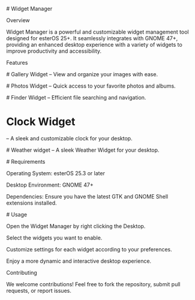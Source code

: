 # Widget Manager

Overview

Widget Manager is a powerful and customizable widget management tool designed for esterOS 25+. It seamlessly integrates with GNOME 47+, providing an enhanced desktop experience with a variety of widgets to improve productivity and accessibility.

Features

# Gallery Widget
– View and organize your images with ease.

# Photos Widget
– Quick access to your favorite photos and albums.

# Finder Widget
– Efficient file searching and navigation.

# Clock Widget
– A sleek and customizable clock for your desktop.

# Weather widget
– A sleek Weather Widget for your desktop.

# Requirements

Operating System: esterOS 25.3 or later

Desktop Environment: GNOME 47+

Dependencies: Ensure you have the latest GTK and GNOME Shell extensions installed.

# Usage

Open the Widget Manager by right clicking the Desktop.

Select the widgets you want to enable.

Customize settings for each widget according to your preferences.

Enjoy a more dynamic and interactive desktop experience.

Contributing

We welcome contributions! Feel free to fork the repository, submit pull requests, or report issues.
